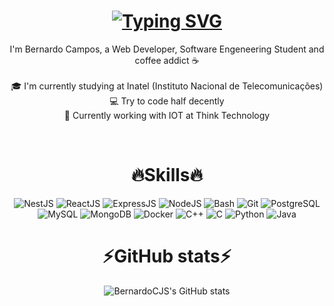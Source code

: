 <h1 align="center">
<a href="https://git.io/typing-svg"><img src="https://readme-typing-svg.herokuapp.com?font=Fira+Code&size=31&pause=1000&width=435&lines=Hi!+Im+BernardoCJS%F0%9F%91%8B" alt="Typing SVG" /></a>
</h1>

<p align="center">
    I'm Bernardo Campos, a Web Developer, Software Engeneering Student and coffee addict ☕
    <br>
    <br>
    🎓 I'm currently studying at Inatel (Instituto Nacional de Telecomunicações)
    <br>
    💻 Try to code half decently
    <br>
    🤖 Currently working with IOT at Think Technology
</p>
<br/>
<h1 align="center">
🔥Skills🔥
</h1>
<p align="center">
  <img alt="NestJS" src="https://img.shields.io/badge/-NestJS-E0234E?style=for-the-badge&logo=nestjs&logoColor=white" /> 
  <img alt="ReactJS" src="https://img.shields.io/badge/-ReactJS-61DAFB?style=for-the-badge&logo=react&logoColor=white" /> 
  <img alt="ExpressJS" src="https://img.shields.io/badge/-ExpressJS-000000?style=for-the-badge&logo=express&logoColor=white" />
  <img alt="NodeJS" src="https://img.shields.io/badge/-NodeJS-339933?style=for-the-badge&logo=node.js&logoColor=white" />
  <img alt="Bash" src="https://img.shields.io/badge/-Bash-4EAA25?style=for-the-badge&logo=gnu-bash&logoColor=white" /> 
  <img alt="Git" src="https://img.shields.io/badge/-Git-F05032?style=for-the-badge&logo=git&logoColor=white" /> 
  <img alt="PostgreSQL" src="https://img.shields.io/badge/-PostgreSQL-336791?style=for-the-badge&logo=postgresql&logoColor=white" /> 
  <img alt="MySQL" src="https://img.shields.io/badge/-MySQL-4479A1?style=for-the-badge&logo=mysql&logoColor=white" /> 
  <img alt="MongoDB" src="https://img.shields.io/badge/-MongoDB-47A248?style=for-the-badge&logo=mongodb&logoColor=white" />
  <img alt="Docker" src="https://img.shields.io/badge/-Docker-2496ED?style=for-the-badge&logo=docker&logoColor=white" />
  <img alt="C++" src="https://img.shields.io/badge/-C++-00599C?style=for-the-badge&logo=c%2B%2B&logoColor=white" />
  <img alt="C" src="https://img.shields.io/badge/-C-A8B9CC?style=for-the-badge&logo=c&logoColor=white" />
  <img alt="Python" src="https://img.shields.io/badge/-Python-3776AB?style=for-the-badge&logo=python&logoColor=white" />
  <img alt="Java" src="https://img.shields.io/badge/-Java-007396?style=for-the-badge&logo=java&logoColor=white" />
  <br/>
</p>

<h1 align="center">
⚡GitHub stats⚡
</h1>
<p align="center">
  <img src="https://github-readme-stats.vercel.app/api?username=BernardoCJS&show_icons=true&theme=dracula" alt="BernardoCJS's GitHub stats" />
</p>
